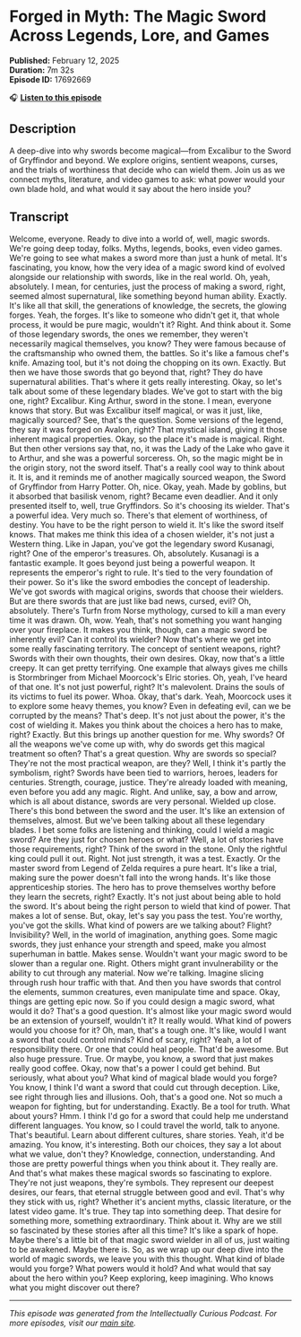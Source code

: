 # Forged in Myth: The Magic Sword Across Legends, Lore, and Games

**Published:** February 12, 2025  
**Duration:** 7m 32s  
**Episode ID:** 17692669

🎧 **[Listen to this episode](https://intellectuallycurious.buzzsprout.com/2529712/episodes/17692669-forged-in-myth-the-magic-sword-across-legends-lore-and-games)**

## Description

A deep-dive into why swords become magical—from Excalibur to the Sword of Gryffindor and beyond. We explore origins, sentient weapons, curses, and the trials of worthiness that decide who can wield them. Join us as we connect myths, literature, and video games to ask: what power would your own blade hold, and what would it say about the hero inside you?

## Transcript

Welcome, everyone. Ready to dive into a world of, well, magic swords. We're going deep today, folks. Myths, legends, books, even video games. We're going to see what makes a sword more than just a hunk of metal. It's fascinating, you know, how the very idea of a magic sword kind of evolved alongside our relationship with swords, like in the real world. Oh, yeah, absolutely. I mean, for centuries, just the process of making a sword, right, seemed almost supernatural, like something beyond human ability. Exactly. It's like all that skill, the generations of knowledge, the secrets, the glowing forges. Yeah, the forges. It's like to someone who didn't get it, that whole process, it would be pure magic, wouldn't it? Right. And think about it. Some of those legendary swords, the ones we remember, they weren't necessarily magical themselves, you know? They were famous because of the craftsmanship who owned them, the battles. So it's like a famous chef's knife. Amazing tool, but it's not doing the chopping on its own. Exactly. But then we have those swords that go beyond that, right? They do have supernatural abilities. That's where it gets really interesting. Okay, so let's talk about some of these legendary blades. We've got to start with the big one, right? Excalibur. King Arthur, sword in the stone. I mean, everyone knows that story. But was Excalibur itself magical, or was it just, like, magically sourced? See, that's the question. Some versions of the legend, they say it was forged on Avalon, right? That mystical island, giving it those inherent magical properties. Okay, so the place it's made is magical. Right. But then other versions say that, no, it was the Lady of the Lake who gave it to Arthur, and she was a powerful sorceress. Oh, so the magic might be in the origin story, not the sword itself. That's a really cool way to think about it. It is, and it reminds me of another magically sourced weapon, the Sword of Gryffindor from Harry Potter. Oh, nice. Okay, yeah. Made by goblins, but it absorbed that basilisk venom, right? Became even deadlier. And it only presented itself to, well, true Gryffindors. So it's choosing its wielder. That's a powerful idea. Very much so. There's that element of worthiness, of destiny. You have to be the right person to wield it. It's like the sword itself knows. That makes me think this idea of a chosen wielder, it's not just a Western thing. Like in Japan, you've got the legendary sword Kusanagi, right? One of the emperor's treasures. Oh, absolutely. Kusanagi is a fantastic example. It goes beyond just being a powerful weapon. It represents the emperor's right to rule. It's tied to the very foundation of their power. So it's like the sword embodies the concept of leadership. We've got swords with magical origins, swords that choose their wielders. But are there swords that are just like bad news, cursed, evil? Oh, absolutely. There's Turfn from Norse mythology, cursed to kill a man every time it was drawn. Oh, wow. Yeah, that's not something you want hanging over your fireplace. It makes you think, though, can a magic sword be inherently evil? Can it control its wielder? Now that's where we get into some really fascinating territory. The concept of sentient weapons, right? Swords with their own thoughts, their own desires. Okay, now that's a little creepy. It can get pretty terrifying. One example that always gives me chills is Stormbringer from Michael Moorcock's Elric stories. Oh, yeah, I've heard of that one. It's not just powerful, right? It's malevolent. Drains the souls of its victims to fuel its power. Whoa. Okay, that's dark. Yeah, Moorcock uses it to explore some heavy themes, you know? Even in defeating evil, can we be corrupted by the means? That's deep. It's not just about the power, it's the cost of wielding it. Makes you think about the choices a hero has to make, right? Exactly. But this brings up another question for me. Why swords? Of all the weapons we've come up with, why do swords get this magical treatment so often? That's a great question. Why are swords so special? They're not the most practical weapon, are they? Well, I think it's partly the symbolism, right? Swords have been tied to warriors, heroes, leaders for centuries. Strength, courage, justice. They're already loaded with meaning, even before you add any magic. Right. And unlike, say, a bow and arrow, which is all about distance, swords are very personal. Wielded up close. There's this bond between the sword and the user. It's like an extension of themselves, almost. But we've been talking about all these legendary blades. I bet some folks are listening and thinking, could I wield a magic sword? Are they just for chosen heroes or what? Well, a lot of stories have those requirements, right? Think of the sword in the stone. Only the rightful king could pull it out. Right. Not just strength, it was a test. Exactly. Or the master sword from Legend of Zelda requires a pure heart. It's like a trial, making sure the power doesn't fall into the wrong hands. It's like those apprenticeship stories. The hero has to prove themselves worthy before they learn the secrets, right? Exactly. It's not just about being able to hold the sword. It's about being the right person to wield that kind of power. That makes a lot of sense. But, okay, let's say you pass the test. You're worthy, you've got the skills. What kind of powers are we talking about? Flight? Invisibility? Well, in the world of imagination, anything goes. Some magic swords, they just enhance your strength and speed, make you almost superhuman in battle. Makes sense. Wouldn't want your magic sword to be slower than a regular one. Right. Others might grant invulnerability or the ability to cut through any material. Now we're talking. Imagine slicing through rush hour traffic with that. And then you have swords that control the elements, summon creatures, even manipulate time and space. Okay, things are getting epic now. So if you could design a magic sword, what would it do? That's a good question. It's almost like your magic sword would be an extension of yourself, wouldn't it? It really would. What kind of powers would you choose for it? Oh, man, that's a tough one. It's like, would I want a sword that could control minds? Kind of scary, right? Yeah, a lot of responsibility there. Or one that could heal people. That'd be awesome. But also huge pressure. True. Or maybe, you know, a sword that just makes really good coffee. Okay, now that's a power I could get behind. But seriously, what about you? What kind of magical blade would you forge? You know, I think I'd want a sword that could cut through deception. Like, see right through lies and illusions. Ooh, that's a good one. Not so much a weapon for fighting, but for understanding. Exactly. Be a tool for truth. What about yours? Hmm. I think I'd go for a sword that could help me understand different languages. You know, so I could travel the world, talk to anyone. That's beautiful. Learn about different cultures, share stories. Yeah, it'd be amazing. You know, it's interesting. Both our choices, they say a lot about what we value, don't they? Knowledge, connection, understanding. And those are pretty powerful things when you think about it. They really are. And that's what makes these magical swords so fascinating to explore. They're not just weapons, they're symbols. They represent our deepest desires, our fears, that eternal struggle between good and evil. That's why they stick with us, right? Whether it's ancient myths, classic literature, or the latest video game. It's true. They tap into something deep. That desire for something more, something extraordinary. Think about it. Why are we still so fascinated by these stories after all this time? It's like a spark of hope. Maybe there's a little bit of that magic sword wielder in all of us, just waiting to be awakened. Maybe there is. So, as we wrap up our deep dive into the world of magic swords, we leave you with this thought. What kind of blade would you forge? What powers would it hold? And what would that say about the hero within you? Keep exploring, keep imagining. Who knows what you might discover out there?

---
*This episode was generated from the Intellectually Curious Podcast. For more episodes, visit our [main site](https://intellectuallycurious.buzzsprout.com).*
